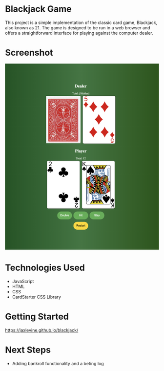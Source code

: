 # Blackjack Game
This project is a simple implementation of the classic card game, Blackjack, also known as 21. The game is designed to be run in a web browser and offers a straightforward interface for playing against the computer dealer.

# Screenshot

<img src="Blackjack.png">

# Technologies Used

- JavaScript
- HTML
- CSS
- CardStarter CSS Library

# Getting Started

https://jaxlevine.github.io/blackjack/

# Next Steps

- Adding bankroll functionality and a beting log
